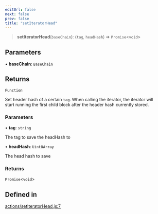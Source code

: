```yaml
---
editUrl: false
next: false
prev: false
title: "setIteratorHead"
---
```


> **setIteratorHead**(`baseChain`): (`tag`, `headHash`) => `Promise`\<`void`\>

## Parameters

• **baseChain**: `BaseChain`

## Returns

`Function`

Set header hash of a certain `tag`.
When calling the iterator, the iterator will start running the first child block after the header hash currently stored.

### Parameters

• **tag**: `string`

The tag to save the headHash to

• **headHash**: `Uint8Array`

The head hash to save

### Returns

`Promise`\<`void`\>

## Defined in

[actions/setIteratorHead.js:7](https://github.com/qbzzt/tevm-monorepo/blob/main/packages/blockchain/src/actions/setIteratorHead.js#L7)
